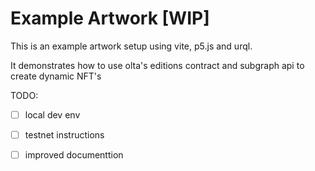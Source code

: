 # Example Artwork [WIP]

This is an example artwork setup using vite, p5.js and urql.

It demonstrates how to use olta's editions contract and subgraph api to create dynamic NFT's

TODO:
- [ ] local dev env
- [ ] testnet instructions
- [ ] improved documenttion


